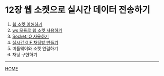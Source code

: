 # 12장 웹 소켓으로 실시간 데이터 전송하기

1. [웹 소켓 이해하기](./01.md)
2. [ws 모듈로 웹 소켓 사용하기](./02.md)
3. [Socket.IO 사용하기](./03.md)
4. [실시간 GIF 채팅방 만들기](./04.md)
5. 미들웨어와 소켓 연결하기
6. 채팅 구현하기

-----
[HOME](../../README.md)
